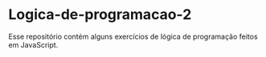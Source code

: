 # Logica-de-programacao-2
Esse repositório contém alguns exercícios de lógica de programação feitos em JavaScript.
